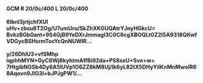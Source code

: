 #### GCM R 20/0c/400 L 20/0c/400
**6lbnI3jrtjchfXUI**<br/>**uHv+zbsu8T2Og/U7umUru/SkZhXKGUQAtrYJnyHGkcU=**<br/>**BvkzBGb0ant+9S4GjB9YeDXrJmmagI3C0C8cgXBOQLt0Z2I5A9318QKwfVDGycBSHsrmTocYcQnNUWlR...**<br/><br/>
**y/26DhlU3+vfSMhp**<br/>**iqphhMYN+GyC8Wj8kyhtmAffBi92da+PS8sxU+Sve+w=**<br/>**7HtgibNGSb4Dy6A5IUVp1O6ZZ8kM8Uj/lk6yL82tX5DHyYiIKnMnMwolR68Aqovn9JlO3I+bJPJgPW1/...**